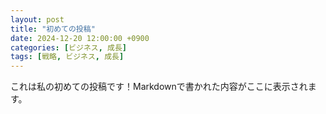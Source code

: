 ```yaml
---
layout: post
title: "初めての投稿"
date: 2024-12-20 12:00:00 +0900
categories: [ビジネス, 成長]
tags: [戦略, ビジネス, 成長]
---
```


これは私の初めての投稿です！Markdownで書かれた内容がここに表示されます。
